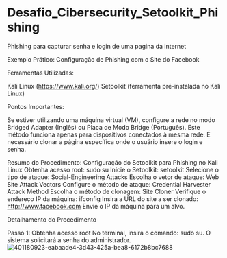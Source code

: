 # Desafio_Cibersecurity_Setoolkit_Phishing
Phishing para capturar senha e login de uma pagina da internet

Exemplo Prático: Configuração de Phishing com o Site do Facebook

Ferramentas Utilizadas:

Kali Linux (https://www.kali.org/)
Setoolkit (ferramenta pré-instalada no Kali Linux)

Pontos Importantes:

Se estiver utilizando uma máquina virtual (VM), configure a rede no modo Bridged Adapter (Inglês) ou Placa de Modo Bridge (Português).
Este método funciona apenas para dispositivos conectados à mesma rede.
É necessário clonar a página específica onde o usuário insere o login e senha.

Resumo do Procedimento: Configuração do Setoolkit para Phishing no Kali Linux
Obtenha acesso root: sudo su
Inicie o Setoolkit: setoolkit
Selecione o tipo de ataque: Social-Engineering Attacks
Escolha o vetor de ataque: Web Site Attack Vectors
Configure o método de ataque: Credential Harvester Attack Method
Escolha o método de clonagem: Site Cloner
Verifique o endereço IP da máquina: ifconfig
Insira a URL do site a ser clonado: http://www.facebook.com
Envie o IP da máquina para um alvo.

Detalhamento do Procedimento

Passo 1: Obtenha acesso root
No terminal, insira o comando: sudo su. O sistema solicitará a senha do administrador.
![401180923-eabaade4-3d43-425a-bea8-6172b8bc7688](https://github.com/user-attachments/assets/6ccfae83-a260-4f5c-bcd2-8ec0d99c9048)

